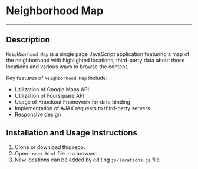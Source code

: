 # Neighborhood Map

- - - -

## Description

`Neighborhood Map` is a single page JavaScript application featuring a map of the neighborhood with highlighted locations, third-party data about those locations and various ways to browse the content.

Key features of `Neighborhood Map` include:

- Utilization of Google Maps API
- Utilization of Foursquare API
- Usage of Knockout Framework for data binding
- Implementation of AJAX requests to third-party servers
- Responsive design

## Installation and Usage Instructions

1. Clone or download this repo.
2. Open `index.html` file in a browser.
3. New locations can be added by editing `js/locations.js` file
